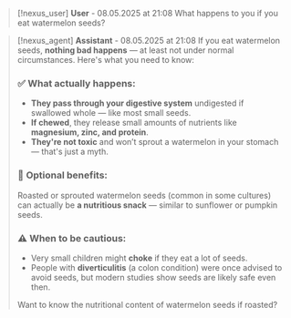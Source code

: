 >[!nexus_user] **User** - 08.05.2025 at 21:08
> What happens to you if you eat watermelon seeds?
<!-- UID: 8413b837-4304-49b9-9bc0-be5ac493bb00 -->




>[!nexus_agent] **Assistant** - 08.05.2025 at 21:08
> If you eat watermelon seeds, **nothing bad happens** — at least not under normal circumstances. Here's what you need to know:
> 
> ### ✅ **What actually happens:**
> - **They pass through your digestive system** undigested if swallowed whole — like most small seeds.
> - **If chewed**, they release small amounts of nutrients like **magnesium, zinc, and protein**.
> - **They're not toxic** and won’t sprout a watermelon in your stomach — that's just a myth.
> 
> ### 🌱 Optional benefits:
> Roasted or sprouted watermelon seeds (common in some cultures) can actually be **a nutritious snack** — similar to sunflower or pumpkin seeds.
> 
> ### ⚠️ When to be cautious:
> - Very small children might **choke** if they eat a lot of seeds.
> - People with **diverticulitis** (a colon condition) were once advised to avoid seeds, but modern studies show seeds are likely safe even then.
> 
> Want to know the nutritional content of watermelon seeds if roasted?
<!-- UID: d485265b-7ccf-458d-ae4e-b06642b56ce9 -->